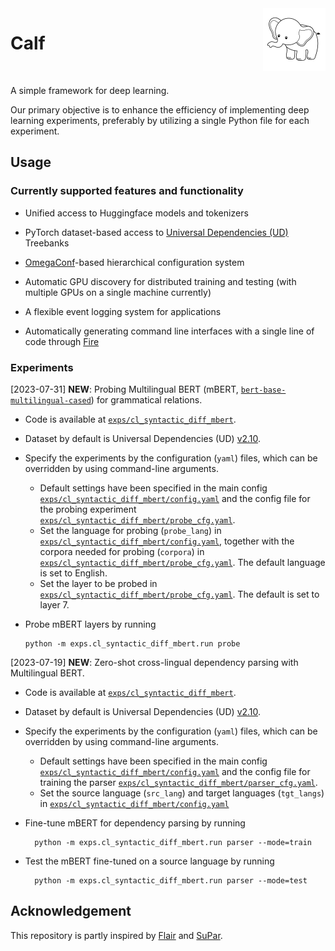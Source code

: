 

<img src=docs/calf_logo.jpg align="right" width="100" height="100"/>

# Calf

<br clear="left"/>

A simple framework for deep learning.

Our primary objective is to enhance the efficiency of implementing deep learning experiments, preferably by utilizing a single Python file for each experiment.


## Usage

### Currently supported features and functionality

- Unified access to Huggingface models and tokenizers

- PyTorch dataset-based access to [Universal Dependencies (UD)](https://universaldependencies.org/) Treebanks

- [OmegaConf](https://omegaconf.readthedocs.io/en/2.3_branch/)-based hierarchical configuration system

- Automatic GPU discovery for distributed training and testing (with multiple GPUs on a single machine currently)

- A flexible event logging system for applications

- Automatically generating command line interfaces with a single line of code through [Fire](https://github.com/google/python-fire)


### Experiments

[2023-07-31] **NEW**: Probing Multilingual BERT (mBERT, [`bert-base-multilingual-cased`](https://huggingface.co/bert-base-multilingual-cased)) for grammatical relations.

- Code is available at [`exps/cl_syntactic_diff_mbert`](./exps/cl_syntactic_diff_mbert).

- Dataset by default is Universal Dependencies (UD) [v2.10](https://lindat.mff.cuni.cz/repository/xmlui/handle/11234/1-4758).

- Specify the experiments by the configuration (`yaml`) files, which can be overridden by using command-line arguments.
  - Default settings have been specified in the main config [`exps/cl_syntactic_diff_mbert/config.yaml`](./exps/cl_syntactic_diff_mbert/config.yaml) and the config file for the probing experiment [`exps/cl_syntactic_diff_mbert/probe_cfg.yaml`](./exps/cl_syntactic_diff_mbert/probe_cfg.yaml).
  - Set the language for probing (`probe_lang`) in [`exps/cl_syntactic_diff_mbert/config.yaml`](./exps/cl_syntactic_diff_mbert/config.yaml), together with the corpora needed for probing (`corpora`) in [`exps/cl_syntactic_diff_mbert/probe_cfg.yaml`](./exps/cl_syntactic_diff_mbert/probe_cfg.yaml). The default language is set to English.
  - Set the layer to be probed in [`exps/cl_syntactic_diff_mbert/probe_cfg.yaml`](./exps/cl_syntactic_diff_mbert/probe_cfg.yaml). The default is set to layer 7.

- Probe mBERT layers by running
      
      python -m exps.cl_syntactic_diff_mbert.run probe


[2023-07-19] **NEW**: Zero-shot cross-lingual dependency parsing with Multilingual BERT.

- Code is available at [`exps/cl_syntactic_diff_mbert`](./exps/cl_syntactic_diff_mbert).

- Dataset by default is Universal Dependencies (UD) [v2.10](https://lindat.mff.cuni.cz/repository/xmlui/handle/11234/1-4758).

- Specify the experiments by the configuration (`yaml`) files, which can be overridden by using command-line arguments.
  - Default settings have been specified in the main config [`exps/cl_syntactic_diff_mbert/config.yaml`](./exps/cl_syntactic_diff_mbert/config.yaml) and the config file for training the parser [`exps/cl_syntactic_diff_mbert/parser_cfg.yaml`](./exps/cl_syntactic_diff_mbert/parser_cfg.yaml).
  - Set the source language (`src_lang`) and target languages (`tgt_langs`) in [`exps/cl_syntactic_diff_mbert/config.yaml`](./exps/cl_syntactic_diff_mbert/config.yaml)

- Fine-tune mBERT for dependency parsing by running

        python -m exps.cl_syntactic_diff_mbert.run parser --mode=train

- Test the mBERT fine-tuned on a source language by running

        python -m exps.cl_syntactic_diff_mbert.run parser --mode=test


## Acknowledgement

This repository is partly inspired by [Flair](https://github.com/flairNLP/flair) and [SuPar](https://github.com/yzhangcs/parser).